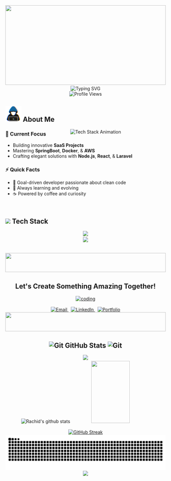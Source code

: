 <!-- Header Banner -->
<img width="100%" height="250" src="https://capsule-render.vercel.app/api?type=waving&color=0:3494E6,100:EC6EAD&height=250&section=header&text=Rachid%20Zahrani&desc=Software%20Developer&fontSize=50&fontAlign=50&fontAlignY=35&descSize=20&descAlign=50&descAlignY=55&animation=twinkling"/>

<!-- Typing SVG -->
<div align="center">
    <img src="https://readme-typing-svg.demolab.com?font=Fira+Code&size=22&pause=1000&color=3494E6&center=true&vCenter=true&random=false&width=500&lines=Building+Digital+Solutions+%F0%9F%8C%9F;Full+Stack+Developer+%F0%9F%92%BB;Creative+Problem+Solver+%F0%9F%92%A1;Always+Learning%2C+Always+Growing+%F0%9F%8C%B1" alt="Typing SVG" />
</div>

<!-- Profile Views Counter with Custom Style -->
<div align="center">
    <img src="https://komarev.com/ghpvc/?username=rachidzahrani&label=Visitors&color=brightgreen&style=flat-square" alt="Profile Views" />
</div>

<!-- About Me Section -->
<h2>
    <img src="https://github.com/0xAbdulKhalid/0xAbdulKhalid/raw/main/assets/mdImages/about_me.gif" width="50px">
    <span>About Me</span>
</h2>

<img align="right" src="https://raw.githubusercontent.com/rahul-jha98/rahul-jha98/main/techstack.gif" width="300px" alt="Tech Stack Animation">

### 🚀 Current Focus
- Building innovative **SaaS Projects**
- Mastering **SpringBoot**, **Docker**, & **AWS**
- Crafting elegant solutions with **Node.js**, **React**, & **Laravel**

### ⚡ Quick Facts
- 🎯 Goal-driven developer passionate about clean code
- 🌱 Always learning and evolving
- ☕ Powered by coffee and curiosity

<br>

<!-- Tech Stack Section with Animations -->
<h2>
    <img src="https://media2.giphy.com/media/QssGEmpkyEOhBCb7e1/giphy.gif?cid=ecf05e47a0n3gi1bfqntqmob8g9aid1oyj2wr3ds3mg700bl&rid=giphy.gif" width="40px">
    <span>Tech Stack</span>
</h2>

<p align="center">
    <!-- Frontend --> 
    <img src="https://skillicons.dev/icons?i=html,css,javascript,typescript,react,vue,bootstrap,tailwind,jquery,nodejs,express,php,laravel,java,mysql" />
    <br>  
    <!-- Deployment --> 
    <img src="https://skillicons.dev/icons?i=mongodb,sqlite,firebase,aws,docker,git,github,gitlab,vscode,figma,jest,cypress,linux" />
</p>

<br/>
<!-- Connect Section -->
 
 <div align="center">
    <img width="100%" height="60" src="https://capsule-render.vercel.app/api?type=waving&color=gradient&customColorList=6,11,20&height=80&section=header&text=&fontSize=100" />
</div>

<div align="center">
<h2>
     <span>Let's Create Something Amazing Together!</span>
</h2>
</div>

<div align="center">
    <!-- Animated Cards -->
    <a href="mailto:rachid.zahrani.rz@gmail.com">
        <img height="160" src="https://raw.githubusercontent.com/Anmol-Baranwal/Cool-GIFs-For-GitHub/main/awesome-computer.gif" alt="coding" />
    </a>
</div>

<br>

<div align="center">
    <!-- Fancy Animated Buttons -->
    <a href="mailto:rachid.zahrani.rz@gmail.com" target="_blank">
        <img alt="Email" src="https://readme-typing-svg.demolab.com?font=Fira+Code&weight=600&size=22&duration=1000&pause=100000000000000&color=E34F26&center=true&vCenter=true&repeat=true&width=200&height=45&lines=📧+Email+Me" />
    </a>
    &nbsp;
    <a href="https://www.linkedin.com/in/rachid-zahrani/" target="_blank">
        <img alt="LinkedIn" src="https://readme-typing-svg.demolab.com?font=Fira+Code&weight=600&size=22&duration=1000&pause=100000000000000&color=0A66C2&center=true&vCenter=true&repeat=true&width=200&height=45&lines=🤝+LinkedIn" />
    </a>
    &nbsp;
    <a href="https://rachidzahrani.vercel.app" target="_blank">
        <img alt="Portfolio" src="https://readme-typing-svg.demolab.com?font=Fira+Code&weight=600&size=22&duration=1000&pause=100000000000000&color=9B4993&center=true&vCenter=true&repeat=true&width=200&height=45&lines=🌐+Portfolio" />
    </a>
</div> 

</div>

<div align="center">
    <img width="100%" height="60" src="https://capsule-render.vercel.app/api?type=waving&color=gradient&customColorList=6,11,20&height=80&section=footer&text=&fontSize=90" />
</div>

<!-- GitHub Stats Section -->
<div align="center">
   
<h2  >
    <img src="https://media.giphy.com/media/W5eoZHPpUx9sapR0eu/giphy.gif" width="30px" alt="Git"/>
    <span>GitHub Stats</span>
    <img src="https://media.giphy.com/media/W5eoZHPpUx9sapR0eu/giphy.gif" width="30px" alt="Git"/>
</h2>
<div align="center">
    <img src="https://readme-typing-svg.demolab.com?font=Fira+Code&size=22&duration=3000&pause=1000&color=6AD600&center=true&vCenter=true&random=false&width=500&lines=365%2B+Days+of+Coding;1%2C000%2B+Commits;50%2B+Repositories;Infinite+Passion" />
</div>
<div align="center"> 
    <!-- Stats Group -->
    <img width="49%" height="195px" src="https://github-readme-stats.vercel.app/api?username=RachidZahrani&show_icons=true&count_private=true&show_icons=true&theme=react&rank_icon=github&border_radius=10" alt="Rachid's github stats" />
    <img width="49%" height="195px" src="https://github-readme-stats-salesp07.vercel.app/api/top-langs/?username=RachidZahrani&langs_count=8&layout=compact&theme=react&border_radius=10&size_weight=0.5&count_weight=0.5&exclude_repo=github-readme-stats" />
</div>

 

<!-- Streak Stats -->
<div align="center">
    <br>
    <a href="https://git.io/streak-stats">
<img src="https://github-readme-streak-stats-salesp07.vercel.app/?user=RachidZahrani&count_private=true&theme=react&border_radius=10" alt="GitHub Streak" />
    </a>
</div>
 
<!-- Snake Animation -->
<div align="center">
    <picture>
        <source media="(prefers-color-scheme: dark)" srcset="https://raw.githubusercontent.com/RachidZahrani/RachidZahrani/output/github-contribution-grid-snake-dark.svg">
        <source media="(prefers-color-scheme: light)" srcset="https://raw.githubusercontent.com/RachidZahrani/RachidZahrani/output/github-contribution-grid-snake.svg">
        <img alt="github contribution grid snake animation" src="https://raw.githubusercontent.com/RachidZahrani/RachidZahrani/output/github-contribution-grid-snake.svg">
    </picture>
</div>

<!-- Footer -->
<div align="center">
    <img src="https://capsule-render.vercel.app/api?type=waving&color=0:EC6EAD,100:3494E6&height=120&section=footer"/>
</div>
